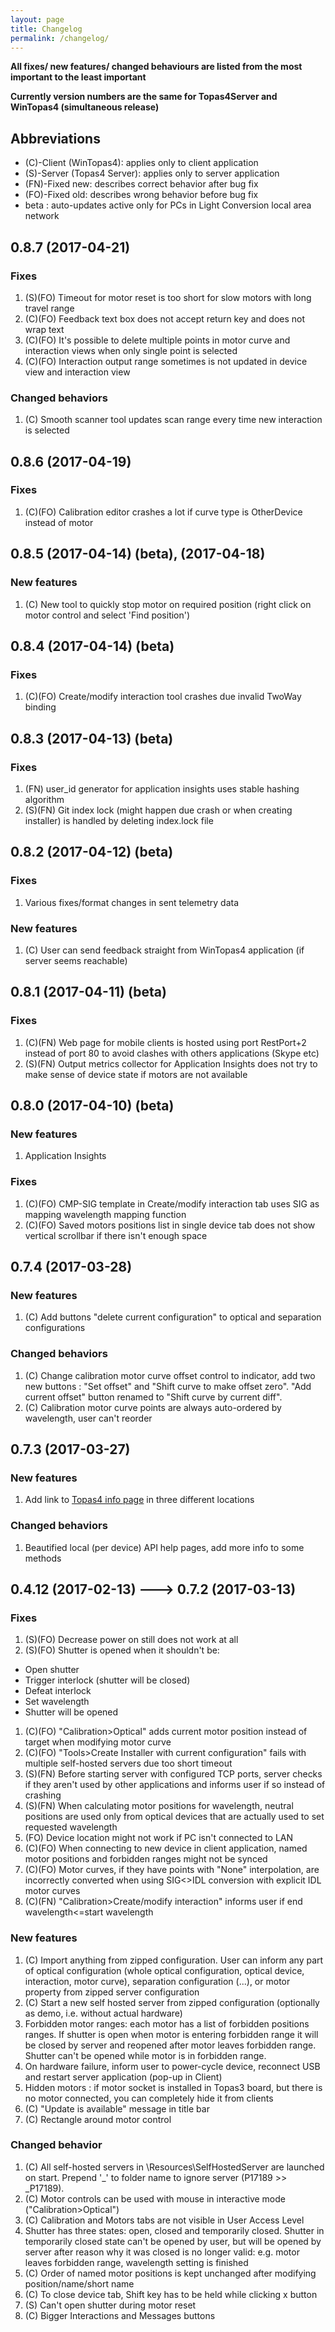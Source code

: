 ```yaml
---
layout: page
title: Changelog
permalink: /changelog/
---
```



**All fixes/ new features/ changed behaviours are listed from the most important to the least important**


**Currently version numbers are the same for Topas4Server and WinTopas4 (simultaneous release)**

## Abbreviations
* (C)-Client (WinTopas4): applies only to client application
* (S)-Server (Topas4 Server): applies only to server application
* (FN)-Fixed new: describes correct behavior after bug fix
* (FO)-Fixed old: describes wrong behavior before bug fix
* beta : auto-updates active only for PCs in Light Conversion local area network



## 0.8.7 (2017-04-21)

### Fixes

1. (S)(FO) Timeout for motor reset is too short for slow motors with long travel range
1. (C)(FO) Feedback text box does not accept return key and does not wrap text
1. (C)(FO) It's possible to delete multiple points in motor curve and interaction views when only single point is selected
1. (C)(FO) Interaction output range sometimes is not updated in device view and interaction view 

### Changed behaviors

1. (C) Smooth scanner tool updates scan range every time new interaction is selected


## 0.8.6 (2017-04-19)

### Fixes

1. (C)(FO) Calibration editor crashes a lot if curve type is OtherDevice instead of motor



## 0.8.5 (2017-04-14) (beta), (2017-04-18)

### New features

1. (C) New tool to quickly stop motor on required position (right click on motor control and select 'Find position') 



## 0.8.4 (2017-04-14) (beta)

### Fixes

1. (C)(FO) Create/modify interaction tool crashes due invalid TwoWay binding



## 0.8.3 (2017-04-13) (beta)

### Fixes

1. (FN) user_id generator for application insights uses stable hashing algorithm
2. (S)(FN) Git index lock (might happen due crash or when creating installer) is handled by deleting index.lock file



## 0.8.2 (2017-04-12) (beta)

### Fixes

1. Various fixes/format changes in sent telemetry data

### New features

1. (C) User can send feedback straight from WinTopas4 application (if server seems reachable)



## 0.8.1 (2017-04-11) (beta)

### Fixes

1. (C)(FN) Web page for mobile clients is hosted using port RestPort+2 instead of port 80 to avoid clashes with others applications (Skype etc)
2. (S)(FN) Output metrics collector for Application Insights does not try to make sense of device state if motors are not available



## 0.8.0 (2017-04-10) (beta)

### New features

1. Application Insights

### Fixes

1. (C)(FO) CMP-SIG template in Create/modify interaction tab uses SIG as mapping wavelength mapping function
2. (C)(FO) Saved motors positions list in single device tab does not show vertical scrollbar if there isn't enough space


## 0.7.4 (2017-03-28)

### New features

1. (C) Add buttons "delete current configuration" to optical and separation configurations

### Changed behaviors

1. (C) Change calibration motor curve offset control to indicator, add two new buttons : "Set offset" and "Shift curve to make offset zero". "Add current offset" button renamed to "Shift curve by current diff".
1. (C) Calibration motor curve points are always auto-ordered by wavelength, user can't reorder



## 0.7.3 (2017-03-27)

### New features

1. Add link to [Topas4 info page](https://domasm.github.io/Topas4Info/) in three different locations

### Changed behaviors

1. Beautified local (per device) API help pages, add more info to some methods



## 0.4.12 (2017-02-13) ---> 0.7.2 (2017-03-13)

### Fixes

1. (S)(FO) Decrease power on still does not work at all
1. (S)(FO) Shutter is opened when it shouldn't be:
* Open shutter
* Trigger interlock (shutter will be closed)
* Defeat interlock
* Set wavelength
* Shutter will be opened
1. (C)(FO) "Calibration>Optical" adds current motor position instead of target when modifying motor curve
1. (C)(FO) "Tools>Create Installer with current configuration" fails with multiple self-hosted servers due too short timeout
1. (S)(FN) Before starting server with configured TCP ports, server checks if they aren't used by other applications and informs user if so instead of crashing
1. (S)(FN) When calculating motor positions for wavelength, neutral positions are used only from optical devices that are actually used to set requested wavelength
1. (FO) Device location might not work if PC isn't connected to LAN
1. (C)(FO) When connecting to new device in client application, named motor positions and forbidden ranges might not be synced
1. (C)(FO) Motor curves, if they have points with "None" interpolation, are incorrectly converted  when using SIG<>IDL conversion with explicit IDL motor curves
1. (C)(FN) "Calibration>Create/modify interaction" informs user if end wavelength<=start wavelength

### New features

1. (C) Import anything from zipped configuration. User can inform any part of optical configuration (whole optical configuration, optical device, interaction, motor curve), separation configuration (...), or motor property from zipped server configuration
1. (C) Start a new self hosted server from zipped configuration (optionally as demo, i.e. without actual hardware)
1. Forbidden motor ranges: each motor has a list of forbidden positions ranges.
If shutter is open when motor is entering forbidden range it will be closed by server and reopened after motor leaves forbidden range. Shutter can't be opened while motor is in forbidden range.
1. On hardware failure, inform user to power-cycle device, reconnect USB and restart server application (pop-up in Client)
1. Hidden motors : if motor socket is installed in Topas3 board, but there is no motor connected, you can completely hide it from clients
1. (C) "Update is available" message in title bar
1. (C) Rectangle around motor control

### Changed behavior

1. (C) All self-hosted servers in \Resources\SelfHostedServer are launched on start. Prepend '_' to folder name to ignore server (P17189 >> _P17189).
1. (C) Motor controls can be used with mouse in interactive mode ("Calibration>Optical")
1. (C) Calibration and Motors tabs are not visible in User Access Level
1. Shutter has three states: open, closed and temporarily closed. Shutter in temporarily closed state can't be opened by user, but will be opened by server after reason why it was closed is no longer valid: e.g. motor leaves forbidden range, wavelength setting is finished
1. (C) Order of named motor positions is kept unchanged after modifying position/name/short name
1. (C) To close device tab, Shift key has to be held while clicking x button
1. (S) Can't open shutter during motor reset
1. (C) Bigger Interactions and Messages buttons
